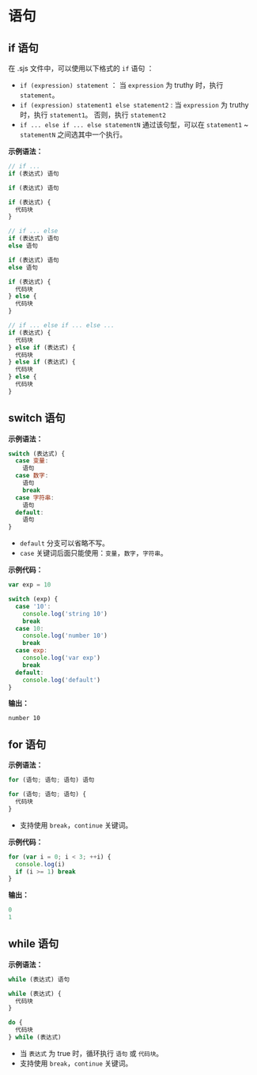 # 语句

## if 语句

在 .sjs 文件中，可以使用以下格式的 `if` 语句 ：

- `if (expression) statement` ： 当 `expression` 为 truthy 时，执行 `statement`。
- `if (expression) statement1 else statement2` : 当 `expression` 为 truthy 时，执行 `statement1`。 否则，执行 `statement2`
- `if ... else if ... else statementN` 通过该句型，可以在 `statement1` ~ `statementN` 之间选其中一个执行。

**示例语法：**

```javascript
// if ...
if (表达式) 语句

if (表达式) 语句

if (表达式) {
  代码块
}

// if ... else
if (表达式) 语句
else 语句

if (表达式) 语句
else 语句

if (表达式) {
  代码块
} else {
  代码块
}

// if ... else if ... else ...
if (表达式) {
  代码块
} else if (表达式) {
  代码块
} else if (表达式) {
  代码块
} else {
  代码块
}
```

## switch 语句

**示例语法：**

```javascript
switch (表达式) {
  case 变量:
    语句
  case 数字:
    语句
    break
  case 字符串:
    语句
  default:
    语句
}
```

- `default` 分支可以省略不写。
- `case` 关键词后面只能使用：`变量`，`数字`，`字符串`。

**示例代码：**

```javascript
var exp = 10

switch (exp) {
  case '10':
    console.log('string 10')
    break
  case 10:
    console.log('number 10')
    break
  case exp:
    console.log('var exp')
    break
  default:
    console.log('default')
}
```

**输出：**

```
number 10
```

## for 语句

**示例语法：**

```javascript
for (语句; 语句; 语句) 语句

for (语句; 语句; 语句) {
  代码块
}
```

- 支持使用 `break`，`continue` 关键词。

**示例代码：**

```javascript
for (var i = 0; i < 3; ++i) {
  console.log(i)
  if (i >= 1) break
}
```

**输出：**

```javascript
0
1
```

## while 语句

**示例语法：**

```javascript
while (表达式) 语句

while (表达式) {
  代码块
}

do {
  代码块
} while (表达式)
```

- 当 `表达式` 为 true 时，循环执行 `语句` 或 `代码块`。
- 支持使用 `break`，`continue` 关键词。
